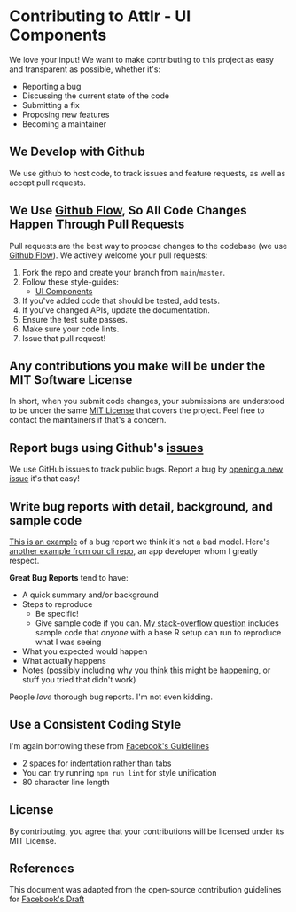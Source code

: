 # Contributing to Attlr - UI Components

We love your input! We want to make contributing to this project as easy and transparent as possible, whether it's:

- Reporting a bug
- Discussing the current state of the code
- Submitting a fix
- Proposing new features
- Becoming a maintainer

## We Develop with Github

We use github to host code, to track issues and feature requests, as well as accept pull requests.

## We Use [Github Flow](https://guides.github.com/introduction/flow/index.html), So All Code Changes Happen Through Pull Requests

Pull requests are the best way to propose changes to the codebase (we use [Github Flow](https://guides.github.com/introduction/flow/index.html)). We actively welcome your pull requests:

1. Fork the repo and create your branch from `main`/`master`.
2. Follow these style-guides:
   - [UI Components](<https://www.figma.com/file/H2KSIievQXK7eBeRcI0SzL/%40shadcn%2Fui-Design-System-2024-(Community)>)
3. If you've added code that should be tested, add tests.
4. If you've changed APIs, update the documentation.
5. Ensure the test suite passes.
6. Make sure your code lints.
7. Issue that pull request!

## Any contributions you make will be under the MIT Software License

In short, when you submit code changes, your submissions are understood to be under the same [MIT License](http://choosealicense.com/licenses/mit/) that covers the project. Feel free to contact the maintainers if that's a concern.

## Report bugs using Github's [issues](https://github.com/attlr-ui/ui-components/issues)

We use GitHub issues to track public bugs. Report a bug by [opening a new issue](https://github.com/attlr-ui/ui-components/issues/new/choose) it's that easy!

## Write bug reports with detail, background, and sample code

[This is an example](http://stackoverflow.com/q/12488905/180626) of a bug report we think it's not a bad model. Here's [another example from our cli repo](https://github.com/attlr-ui/cli/issues/12), an app developer whom I greatly respect.

**Great Bug Reports** tend to have:

- A quick summary and/or background
- Steps to reproduce
  - Be specific!
  - Give sample code if you can. [My stack-overflow question](http://stackoverflow.com/q/12488905/180626) includes sample code that _anyone_ with a base R setup can run to reproduce what I was seeing
- What you expected would happen
- What actually happens
- Notes (possibly including why you think this might be happening, or stuff you tried that didn't work)

People _love_ thorough bug reports. I'm not even kidding.

## Use a Consistent Coding Style

I'm again borrowing these from [Facebook's Guidelines](https://github.com/facebookarchive/draft-js/blob/main/CONTRIBUTING.md#coding-style)

- 2 spaces for indentation rather than tabs
- You can try running `npm run lint` for style unification
- 80 character line length

## License

By contributing, you agree that your contributions will be licensed under its MIT License.

## References

This document was adapted from the open-source contribution guidelines for [Facebook's Draft](https://github.com/facebookarchive/draft-js/blob/main/CONTRIBUTING.md)
